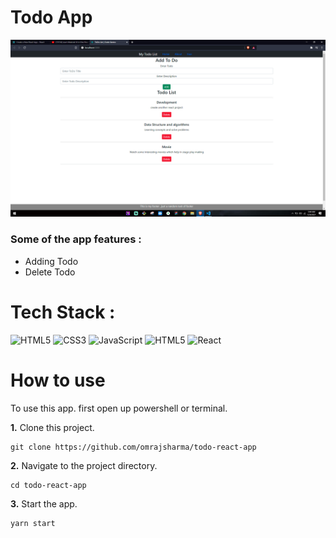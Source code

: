 # Todo App

<img src="./public/assets/app-screenshot.png">

### Some of the app features :
* Adding Todo
* Delete Todo

# Tech Stack :
<img alt="HTML5" src="https://img.shields.io/badge/html5%20-%23E34F26.svg?&style=for-the-badge&logo=html5&logoColor=white"/> 
<img alt="CSS3" src="https://img.shields.io/badge/css3%20-%231572B6.svg?&style=for-the-badge&logo=css3&logoColor=white"/> 
<img alt="JavaScript" src="https://img.shields.io/badge/javascript%20-%23323330.svg?&style=for-the-badge&logo=javascript&logoColor=%23F7DF1E"/>
<img alt="HTML5" src="https://img.shields.io/badge/bootstrap%20-%23E34F26.svg?&style=for-the-badge&logo=bootstrap&logoColor=white"/> 
<img alt="React" src="https://img.shields.io/badge/react3%20-%231572B6.svg?&style=for-the-badge&logo=react&logoColor=white"/> 

# How to use

To use this app. first open up powershell or terminal.

**1.** Clone this project.
   ```
   git clone https://github.com/omrajsharma/todo-react-app
   ```

**2.** Navigate to the project directory.

    cd todo-react-app


**3.** Start the app.

    yarn start
    

